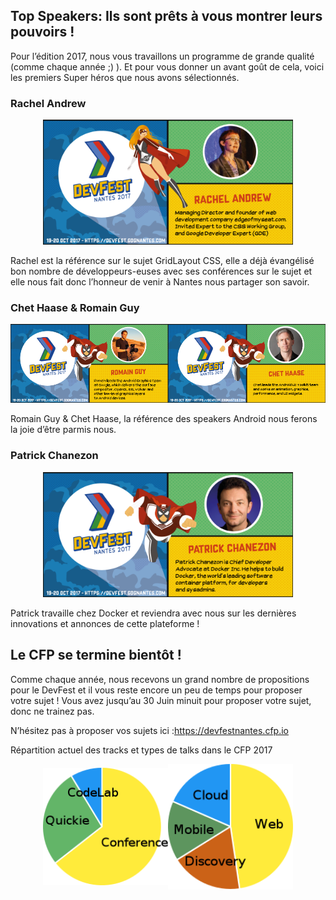 ## Top Speakers: Ils sont prêts à vous montrer leurs pouvoirs !

Pour l’édition 2017, nous vous travaillons un programme de grande qualité (comme chaque année ;) ). Et pour vous donner un avant goût de cela, voici les premiers Super héros que nous avons sélectionnés.

### Rachel Andrew

<div style="display:flex; flex-direction:row; align-items:center; justify-content:center;">
  <a href="/speakers/101"><img src="/images/posts/rachel-andrew.png" width="400px" /></a>
</div>

Rachel est la référence sur le sujet GridLayout CSS, elle a déjà évangélisé bon nombre de développeurs-euses avec ses conférences sur le sujet et elle nous fait donc l’honneur de venir à Nantes nous partager son savoir.



### Chet Haase & Romain Guy

<div style="display:flex; flex-direction:row; align-items:center; justify-content:center;">
  <a href="/speakers/102"><img src="/images/posts/romain-guy.png" width="400px" /></a>
  <a href="/speakers/103"><img src="/images/posts/chet-haase.png" width="400px" /></a>
</div>

Romain Guy & Chet Haase, la référence des speakers Android nous ferons la joie d’être parmis nous.


### Patrick Chanezon

<div style="display:flex; flex-direction:row; align-items:center; justify-content:center;">
  <a href="/speakers/104"><img src="/images/posts/patrick-chanezon.png" width="400px" /></a>
</div>

Patrick travaille chez Docker et reviendra avec nous sur les dernières innovations et annonces de cette plateforme !

## Le CFP se termine bientôt !

Comme chaque année, nous recevons un grand nombre de propositions pour le DevFest et il vous reste encore un peu de temps pour proposer votre sujet ! Vous avez jusqu’au 30 Juin minuit pour proposer votre sujet, donc ne trainez pas.

N’hésitez pas à proposer vos sujets ici :https://devfestnantes.cfp.io

Répartition actuel des tracks et types de talks dans le CFP 2017

<div style="display:flex; flex-direction:row; align-items:center; justify-content:center;">
  <img src="/images/posts/chart_categorie.png" width="200px" />
  <img src="/images/posts/chart_track.png" width="200px" />
</div>
